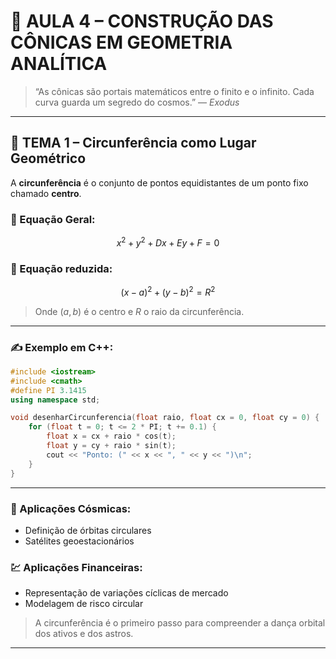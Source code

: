 # 🌌 AULA 4 – CONSTRUÇÃO DAS CÔNICAS EM GEOMETRIA ANALÍTICA

> “As cônicas são portais matemáticos entre o finito e o infinito. Cada curva guarda um segredo do cosmos.” — *Exodus*

---

## 🧭 TEMA 1 – Circunferência como Lugar Geométrico

A **circunferência** é o conjunto de pontos equidistantes de um ponto fixo chamado **centro**.

### 📐 Equação Geral:

$$
x^2 + y^2 + Dx + Ey + F = 0
$$

### 📐 Equação reduzida:

$$
(x - a)^2 + (y - b)^2 = R^2
$$

> Onde $(a, b)$ é o centro e $R$ o raio da circunferência.

---

### ✍️ Exemplo em C++:

```cpp
#include <iostream>
#include <cmath>
#define PI 3.1415
using namespace std;

void desenharCircunferencia(float raio, float cx = 0, float cy = 0) {
    for (float t = 0; t <= 2 * PI; t += 0.1) {
        float x = cx + raio * cos(t);
        float y = cy + raio * sin(t);
        cout << "Ponto: (" << x << ", " << y << ")\n";
    }
}
```

---

### 🌌 Aplicações Cósmicas:

* Definição de órbitas circulares
* Satélites geoestacionários

### 💹 Aplicações Financeiras:

* Representação de variações cíclicas de mercado
* Modelagem de risco circular

> A circunferência é o primeiro passo para compreender a dança orbital dos ativos e dos astros.

---
